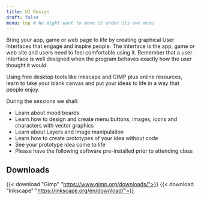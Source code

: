 ```yaml
---
title: UI Design
draft: false
menu: top # We might want to move it under its own menu
---
```


Bring your app, game or web page to life by creating graphical User Interfaces
that engage and inspire people. The interface is the app, game or web site and
users need to feel comfortable using it. Remember that a user interface is well
designed when the program behaves exactly how the user thought it would.

Using free desktop tools like Inkscape and GIMP plus online resources, learn to
take your blank canvas and put your ideas to life in a way that people enjoy.

During the sessions we shall:

- Learn about mood boards
- Learn how to design and create menu buttons, images, icons and characters with
  vector graphics
- Learn about Layers and Image manipulation
- Learn how to create prototypes of your idea without code
- See your prototype idea come to life
- Please have the following software pre-installed prior to attending class

## Downloads

{{< download "Gimp" "https://www.gimp.org/downloads/">}}
{{< download "Inkscape" "https://inkscape.org/en/download/">}}
